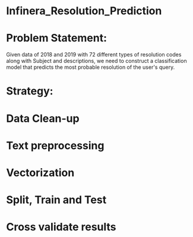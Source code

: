 # Infinera_Resolution_Prediction

# Problem Statement: 
Given data of 2018 and 2019 with 72 different types of resolution codes along with Subject and descriptions, we need to construct a classification model that predicts the most probable resolution of the user's query. 

# Strategy:

# Data Clean-up
# Text preprocessing
# Vectorization
# Split, Train and Test
# Cross validate results
